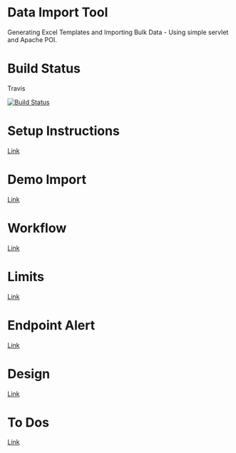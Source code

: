 Data Import Tool
================

Generating Excel Templates and Importing Bulk Data - Using simple servlet and Apache POI.

Build Status
============

Travis

[![Build
Status](https://travis-ci.org/avikganguly01/mifosx-community-apps.png?branch=master)](https://travis-ci.org/avikganguly01/mifosx-community-apps)

Setup Instructions
==================
[Link](docs/setup_instructions.md)

Demo Import
===========
[Link](docs/demoImport.md)

Workflow
========
[Link](docs/workflow.md)

Limits
======
[Link](docs/limits.md)

Endpoint Alert
==============
[Link](docs/endpointAlert.md)

Design
======
[Link](docs/design.md)

To Dos
======
[Link](docs/toDos.md)

